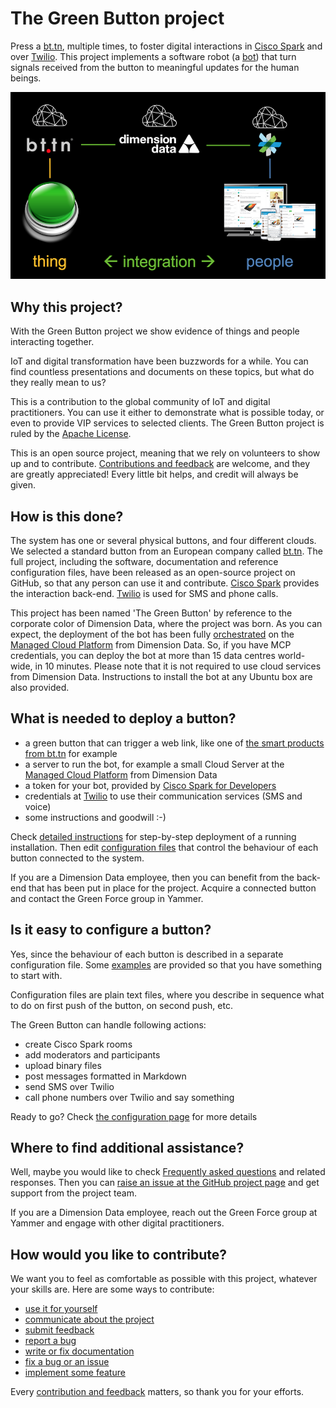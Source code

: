 # The Green Button project

Press a [bt.tn](https://bt.tn), multiple times, to foster digital interactions in [Cisco Spark](https://www.ciscospark.com/) and over [Twilio](https://www.twilio.com). This project implements a software robot (a [bot](https://en.wikipedia.org/wiki/Internet_bot)) that turn signals received from the button to meaningful updates for the human beings.

![Architecture](docs/media/architecture.png)

## Why this project?

With the Green Button project we show evidence of things and people interacting together.

IoT and digital transformation have been buzzwords for a while.
You can find countless presentations and documents on these topics, but what do they really mean to us?

This is a contribution to the global community of IoT and digital practitioners. You can use it either to demonstrate what is possible today, or even to provide VIP services to selected clients. The Green Button project is ruled by the [Apache License](https://www.apache.org/licenses/LICENSE-2.0).

This is an open source project, meaning that we rely on volunteers to show up and to contribute. [Contributions and feedback](docs/contributing.md) are welcome, and they are greatly appreciated! Every little bit helps, and credit will always be given.

## How is this done?

The system has one or several physical buttons, and four different clouds. We selected a standard button from an European company called [bt.tn](https://bt.tn/). The full project, including the software, documentation and reference configuration files,  have been released as an open-source project on GitHub, so that any person can use it and contribute. [Cisco Spark](https://www.ciscospark.com/) provides the interaction back-end. [Twilio](https://www.twilio.com) is used for SMS and phone calls.

This project has been named 'The Green Button' by reference to the corporate color of Dimension Data, where the project was born. As you can expect, the deployment of the bot has been fully [orchestrated](fittings.yaml) on the [Managed Cloud Platform](http://www.dimensiondata.com/Global/Solutions/Cloud/) from Dimension Data. So, if you have MCP credentials, you can deploy the bot at more than 15 data centres world-wide, in 10 minutes. Please note that it is not required to use cloud services from Dimension Data. Instructions to install the bot at any Ubuntu box are also provided.

## What is needed to deploy a button?

* a green button that can trigger a web link, like one of [the smart products from bt.tn](https://bt.tn/shop/) for example
* a server to run the bot, for example a small Cloud Server at the [Managed Cloud Platform](http://www.dimensiondata.com/Global/Solutions/Cloud/) from Dimension Data
* a token for your bot, provided by [Cisco Spark for Developers](https://developer.ciscospark.com/index.html)
* credentials at [Twilio](https://www.twilio.com) to use their communication services (SMS and voice)
* some instructions and goodwill :-)

Check [detailed instructions](docs/setup.md) for step-by-step deployment of a running installation. Then edit [configuration files](docs/configuration.md) that control the behaviour of each button connected to the system.

If you are a Dimension Data employee, then you can benefit from the back-end that has been put in place for the project. Acquire a connected button and contact the Green Force group in Yammer.

## Is it easy to configure a button?

Yes, since the behaviour of each button is described in a separate configuration file.
Some [examples](buttons) are provided so that you have something to start with.

Configuration files are plain text files, where you describe in sequence what to do
on first push of the button, on second push, etc.

The Green Button can handle following actions:
* create Cisco Spark rooms
* add moderators and participants
* upload binary files
* post messages formatted in Markdown
* send SMS over Twilio
* call phone numbers over Twilio and say something

Ready to go? Check [the configuration page](docs/configuration.md) for more details

## Where to find additional assistance?

Well, maybe you would like to check [Frequently asked questions](docs/questions.md) and related responses.
Then you can [raise an issue at the GitHub project page](https://github.com/bernard357/bt.tn-spark/issues) and get support from the project team.

If you are a Dimension Data employee, reach out the Green Force group at Yammer and engage with
other digital practitioners.

## How would you like to contribute?

We want you to feel as comfortable as possible with this project, whatever your skills are.
Here are some ways to contribute:

* [use it for yourself](docs/contributing.md)
* [communicate about the project](docs/contributing.md)
* [submit feedback](docs/contributing.md)
* [report a bug](docs/contributing.md)
* [write or fix documentation](docs/contriuting.md)
* [fix a bug or an issue](docs/contributing.md)
* [implement some feature](docs/contributing.md)

Every [contribution and feedback](docs/contributing.md) matters, so thank you for your efforts.


